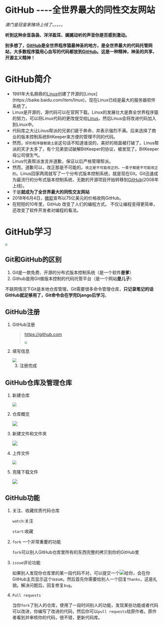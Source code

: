 # GitHub ----全世界最大的同性交友网站

*澳门皇冠皇家赌场上线了。。。。。*

**听到这种余音袅袅、洋洋盈耳、娓娓动听的声音你是否感到激动。**

**别多想了，[GitHub](github.com)是全世界程序猿最神圣的地方，是全世界最大的代码托管网站，大多数程序猿用心血写的代码都放到[GitHub](github.com)。这是一种精神，神圣的共享、开源主义精神！**

# GitHub简介

- 1991年大名鼎鼎的[Linus]([https://baike.baidu.com/item/%E6%9E%97%E7%BA%B3%E6%96%AF%C2%B7%E6%9C%AC%E7%BA%B3%E7%AC%AC%E5%85%8B%E7%89%B9%C2%B7%E6%89%98%E7%93%A6%E5%85%B9/1034429?fromtitle=linus&fromid=400810&fr=aladdin](https://baike.baidu.com/item/林纳斯·本纳第克特·托瓦兹/1034429?fromtitle=linus&fromid=400810&fr=aladdin))创建了开源的[Linux](https://baike.baidu.com/item/linux)，现在Linux已经是最大的服务器软件系统了。
- Linux是开源的，源代码可以在官网下载。Linux的发展壮大是靠全世界程序猿的努力，可以将Linux代码的更改提交给[Linus]([https://baike.baidu.com/item/%E6%9E%97%E7%BA%B3%E6%96%AF%C2%B7%E6%9C%AC%E7%BA%B3%E7%AC%AC%E5%85%8B%E7%89%B9%C2%B7%E6%89%98%E7%93%A6%E5%85%B9/1034429?fromtitle=linus&fromid=400810&fr=aladdin](https://baike.baidu.com/item/林纳斯·本纳第克特·托瓦兹/1034429?fromtitle=linus&fromid=400810&fr=aladdin))，然后Linus会将改进代码加入到Linux中。
- 代码库之大让Linus帮派的兄弟们疲于奔命，并表示强烈不满。后来选择了商业的版本控制系统BitKeeper来方便的管理不同的代码。
- 然而，`好的程序猿都是土匪`这句话不知道谁说的，美好的局面被打破了。Linus帮派的天才太多了，有个兄弟尝试破解BitKeeper的协议，被发现了。BitKeeper母公司很生气。
- Linus代表帮派发言并道歉，保证以后严格管理帮派。
- 然而，道歉可以，改正那是不可能的。`改正是不可能改正的，一辈子都是不可能改正的`。Linus回家两周就写了一个分布式版本控制系统，就是现在Git。Git迅速成为最流行的分布式版本控制系统，无数的开源项目开始转移到[GitHub](github.com)(2008年上线)。
- 于是**就成为了全世界最大的同性交友网站**
- 2018年6月4日，[微软](https://de.wikipedia.org/wiki/Microsoft)宣布以75亿美元的价格收购GitHub。
- 在短短的10年里，GitHub 改变了人们的编程方式。 不仅让编程变得更简单，还改变了软件开发者对编程的看法。

# GitHub学习

<img src="./images/GitHub图标.jpg" style="zoom:50%;" />

## Git和GitHub的区别

1. Git是一款免费、开源的分布式版本控制系统（是一个软件**是爹**）
2. Github是用Git做版本控制的代码托管平台（是一个网站**是儿子**）

不联网情况下Git是本地仓库管理，Git需要很多命令管理仓库，**只记录笔记的话GitHub就足够用了，Git命令会在学完Django后学习**。

## GitHub注册

1. GitHub注册

   > https://github.com
   >
   > <img src="./images/Git注册1.png" style="zoom:50%;" />

2. 填写信息

   <img src="./images/Git注册2.png" style="zoom:80%;" />

   3. 注册完成
## GitHub仓库及管理仓库

   1. 新建仓库

      <img src="./images/git创建仓库.png" style="zoom:80%;" />

   2. 仓库概览

      ![](./images/Git仓库概览.png)

3. 新建文件和文件夹

   ![](./images/Git新建文件.png)

4. 上传文件

   <img src="./images/Git上传.png" style="zoom:80%;" />

5. 克隆下载文件

   ![](./images/下载文件.png)

## GitHub功能

1. 关注、收藏优质代码仓库

   `watch`:关注

   `start`:收藏

2. `fork` 一个非常重要的功能

   `fork`可以别人GitHub仓库里所有的东西完整的拷贝到你的GitHub里

3. `issue`评论功能

   如果别人发现你仓库里的某一段代码不对，可以提交一个![](F:\Git\markdownfile\images\Git_issue.png)给你，会在你GitHub主页显示这个issue。然后首先你需要给别人一个回复`Thanks`，这是礼貌。解决问题后，回复修复`bug`。

4. `Pull requests`

   当你`fork`了别人的仓库，使用了一段时间别人的功能，发现某些功能或者代码可以改进，你编写了改进的代码，然后你可以`pull requests`给原作者。原作者看到并审核你的代码，很不错，更新代码库。

